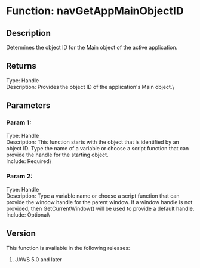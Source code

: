 # Function: navGetAppMainObjectID

## Description

Determines the object ID for the Main object of the active application.

## Returns

Type: Handle\
Description: Provides the object ID of the application\'s Main object.\

## Parameters

### Param 1:

Type: Handle\
Description: This function starts with the object that is identified by
an object ID. Type the name of a variable or choose a script function
that can provide the handle for the starting object.\
Include: Required\

### Param 2:

Type: Handle\
Description: Type a variable name or choose a script function that can
provide the window handle for the parent window. If a window handle is
not provided, then GetCurrentWindow() will be used to provide a default
handle.\
Include: Optional\

## Version

This function is available in the following releases:

1.  JAWS 5.0 and later
